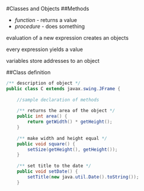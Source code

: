 #Classes and Objects
##Methods
+ *function* - returns a value
+ *procedure* - does something

evaluation of a new expression creates an objects

every expression yields a value

variables store addresses to an object

##Class definition

```java
/** description of object */
public class C extends javax.swing.JFrame {
    
    //sample declaration of methods
    
    /** returns the area of the object */
    public int area() {
        return getWidth() * getHeight();
    }
    
    /** make width and height equal */
    public void square() {
        setSize(getHeight(), getHeight());
    }
    
    /** set title to the date */
    public void setDate() {
        setTitle(new java.util.Date().toString());
    }
```

